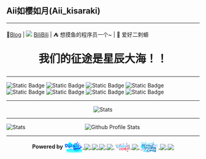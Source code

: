 <!--
 * @Author: Aii 如樱如月 morikawa@kimisui56.work
 * @Date: 2025-04-16 20:13:08
 * @LastEditors: Aii 如樱如月 morikawa@kimisui56.work
 * @LastEditTime: 2025-04-16 21:19:26
 * @FilePath: \Aiikisaraki\README.md
 * @Description: 这是默认设置,请设置`customMade`, 打开koroFileHeader查看配置 进行设置: https://github.com/OBKoro1/koro1FileHeader/wiki/%E9%85%8D%E7%BD%AE
-->

## Aii如樱如月(Aii_kisaraki)
___

:tada:[Blog](http://blog.kimisui56.work/) | <img src="https://i0.hdslb.com/bfs/static/jinkela/long/images/favicon.ico" style="width:16px" /> [BiliBili](https://space.bilibili.com/11421332) | :tent: 想摸鱼的程序员一个~ | :railway_car: 爱好二刺螈

<p align="center" style="font-size:28px"><strong>我们的征途是星辰大海！！</strong></p>

___
![Static Badge](https://img.shields.io/badge/Aiikisaraki-Ani-blue) ![Static Badge](https://img.shields.io/badge/Doc_Version-0.1-green) ![Static Badge](https://img.shields.io/badge/python-red) ![Static Badge](https://img.shields.io/badge/Golang-yellow) ![Static Badge](https://img.shields.io/badge/Java-pink) ![Static Badge](https://img.shields.io/badge/Linux-orange) ![Static Badge](https://img.shields.io/badge/Vscode-brown) ![Static Badge](https://img.shields.io/badge/PhotoShop-cyan)


___
<p align="center"><img src="https://github-widgetbox.vercel.app/api/profile?username=aiikisaraki&data=followers,repositories,stars,commits" alt="Stats" /></p>


___
<p align="center">
    <img src="https://github-contribution-stats.vercel.app/api/?username=aiikisaraki" align="left" alt="Stats" />
    <img alt="Github Profile Stats" src="https://github-readme-stats-rouge-ten-78.vercel.app/api?username=aiikisaraki">
</p>

___
<p align=center style="">
    <strong>Powered by</strong>
    <a href="https://hub.docker.com/"><img src="https://github.com/Aikoyori/ProgrammingVTuberLogos/blob/main/Docker/DockerLogoShadowed.png?raw=true" style="height:30px; vertical-align: middle;">
    <a href="https://github.com/"><img src="https://raw.githubusercontent.com/SAWARATSUKI/KawaiiLogos/refs/heads/main/GitHub/GitHub.png" style="height:30px; vertical-align: middle;">
    <a href="https://golang.google.cn/"><img src="https://github.com/SAWARATSUKI/KawaiiLogos/blob/main/Go%20Lang/Golang.png?raw=true" style="height:30px; vertical-align: middle;">
    <a href="https://cn.vuejs.org/"><img src="https://cdn.liteyuki.icu/gitea/vue.png" style="height:30px; vertical-align: middle;">
    <a href="https://kubernetes.io/"><img src="https://cdn.liteyuki.icu/gitea/kubernetes.png" style="height:30px; vertical-align: middle;">
    <a href="https://www.jetbrains.com/zh-cn/idea/"><img src="https://github.com/Aikoyori/ProgrammingVTuberLogos/blob/main/IntelliJIDEA/IntellijLogo.png?raw=true" style="height:30px; vertical-align: middle;">
    <a href="https://nodejs.org/zh-cn"><img src="https://github.com/SAWARATSUKI/KawaiiLogos/blob/main/Node.js/Node.js.png?raw=true" style="height:30px; vertical-align: middle;">
    <a href="https://code.visualstudio.com/"><img src="https://github.com/Aikoyori/ProgrammingVTuberLogos/blob/main/VSCode/VSCode.png?raw=true" style="height:30px; vertical-align: middle;">
    <a href="https://zh-hans.react.dev/"><img src="https://github.com/SAWARATSUKI/KawaiiLogos/blob/main/React/React.png?raw=true" style="height:30px; vertical-align: middle;">
    <a href="https://www.typescriptlang.org/zh/"><img src="https://github.com/SAWARATSUKI/KawaiiLogos/blob/main/TypeScript/TypeScript.png?raw=true" style="height:30px; vertical-align: middle;">
</p>
    